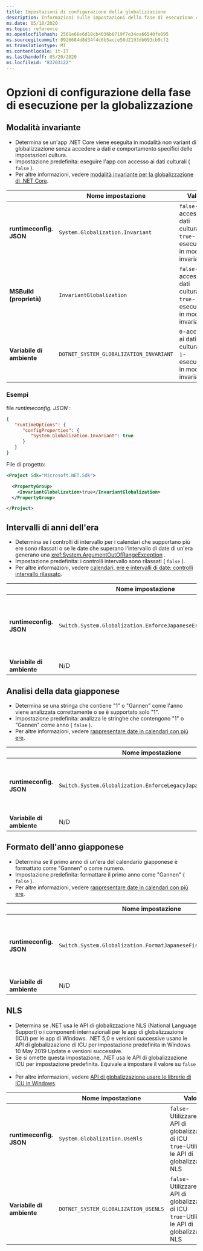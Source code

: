 ```yaml
---
title: Impostazioni di configurazione della globalizzazione
description: Informazioni sulle impostazioni della fase di esecuzione che configurano gli aspetti di globalizzazione di un'app .NET Core, ad esempio il modo in cui analizza le date giapponesi.
ms.date: 05/18/2020
ms.topic: reference
ms.openlocfilehash: 2561e66e6d18cb4036b0719f7e34ea66540fe095
ms.sourcegitcommit: 0926684d8d34f4c6b5acce58d2193db093cb9cf2
ms.translationtype: MT
ms.contentlocale: it-IT
ms.lasthandoff: 05/20/2020
ms.locfileid: "83703122"
---
```

# <a name="run-time-configuration-options-for-globalization"></a>Opzioni di configurazione della fase di esecuzione per la globalizzazione

## <a name="invariant-mode"></a>Modalità invariante

- Determina se un'app .NET Core viene eseguita in modalità non variant di globalizzazione senza accedere a dati e comportamento specifici delle impostazioni cultura.
- Impostazione predefinita: eseguire l'app con accesso ai dati culturali ( `false` ).
- Per altre informazioni, vedere [modalità invariante per la globalizzazione di .NET Core](https://github.com/dotnet/runtime/blob/master/docs/design/features/globalization-invariant-mode.md).

| | Nome impostazione | Valori |
| - | - | - |
| **runtimeconfig. JSON** | `System.Globalization.Invariant` | `false`-accesso ai dati culturali<br/>`true`-esecuzione in modalità invariante |
| **MSBuild (proprietà)** | `InvariantGlobalization` | `false`-accesso ai dati culturali<br/>`true`-esecuzione in modalità invariante |
| **Variabile di ambiente** | `DOTNET_SYSTEM_GLOBALIZATION_INVARIANT` | `0`-accesso ai dati culturali<br/>`1`-esecuzione in modalità invariante |

### <a name="examples"></a>Esempi

file *runtimeconfig. JSON* :

```json
{
   "runtimeOptions": {
      "configProperties": {
         "System.Globalization.Invariant": true
      }
   }
}
```

File di progetto:

```xml
<Project Sdk="Microsoft.NET.Sdk">

  <PropertyGroup>
    <InvariantGlobalization>true</InvariantGlobalization>
  </PropertyGroup>

</Project>
```

## <a name="era-year-ranges"></a>Intervalli di anni dell'era

- Determina se i controlli di intervallo per i calendari che supportano più ere sono rilassati o se le date che superano l'intervallo di date di un'era generano una <xref:System.ArgumentOutOfRangeException> .
- Impostazione predefinita: i controlli intervallo sono rilassati ( `false` ).
- Per altre informazioni, vedere [calendari, ere e intervalli di date: controlli intervallo rilassato](../../standard/datetime/working-with-calendars.md#calendars-eras-and-date-ranges-relaxed-range-checks).

| | Nome impostazione | Valori |
| - | - | - |
| **runtimeconfig. JSON** | `Switch.System.Globalization.EnforceJapaneseEraYearRanges` | `false`-Controlli intervallo rilassato<br/>`true`-gli overflow generano un'eccezione |
| **Variabile di ambiente** | N/D | N/D |

## <a name="japanese-date-parsing"></a>Analisi della data giapponese

- Determina se una stringa che contiene "1" o "Gannen" come l'anno viene analizzata correttamente o se è supportato solo "1".
- Impostazione predefinita: analizza le stringhe che contengono "1" o "Gannen" come anno ( `false` ).
- Per altre informazioni, vedere [rappresentare date in calendari con più ere](../../standard/datetime/working-with-calendars.md#represent-dates-in-calendars-with-multiple-eras).

| | Nome impostazione | Valori |
| - | - | - |
| **runtimeconfig. JSON** | `Switch.System.Globalization.EnforceLegacyJapaneseDateParsing` | `false`-"Gannen" o "1" è supportato<br/>`true`-è supportato solo "1" |
| **Variabile di ambiente** | N/D | N/D |

## <a name="japanese-year-format"></a>Formato dell'anno giapponese

- Determina se il primo anno di un'era del calendario giapponese è formattato come "Gannen" o come numero.
- Impostazione predefinita: formattare il primo anno come "Gannen" ( `false` ).
- Per altre informazioni, vedere [rappresentare date in calendari con più ere](../../standard/datetime/working-with-calendars.md#represent-dates-in-calendars-with-multiple-eras).

| | Nome impostazione | Valori |
| - | - | - |
| **runtimeconfig. JSON** | `Switch.System.Globalization.FormatJapaneseFirstYearAsANumber` | `false`-Format come "Gannen"<br/>`true`-Formatta come numero |
| **Variabile di ambiente** | N/D | N/D |

## <a name="nls"></a>NLS

- Determina se .NET usa le API di globalizzazione NLS (National Language Support) o i componenti internazionali per le app di globalizzazione (ICU) per le app di Windows. .NET 5,0 e versioni successive usano le API di globalizzazione di ICU per impostazione predefinita in Windows 10 May 2019 Update e versioni successive.
- Se si omette questa impostazione, .NET usa le API di globalizzazione ICU per impostazione predefinita. Equivale a impostare il valore su `false` .
- Per altre informazioni, vedere [API di globalizzazione usare le librerie di ICU in Windows](../compatibility/3.1-5.0.md#globalization-apis-use-icu-libraries-on-windows).

| | Nome impostazione | Valori | Introdotte |
| - | - | - | - |
| **runtimeconfig. JSON** | `System.Globalization.UseNls` | `false`-Utilizzare le API di globalizzazione di ICU<br/>`true`-Utilizzare le API di globalizzazione NLS | .NET 5,0 |
| **Variabile di ambiente** | `DOTNET_SYSTEM_GLOBALIZATION_USENLS` | `false`-Utilizzare le API di globalizzazione di ICU<br/>`true`-Utilizzare le API di globalizzazione NLS | .NET 5,0 |
